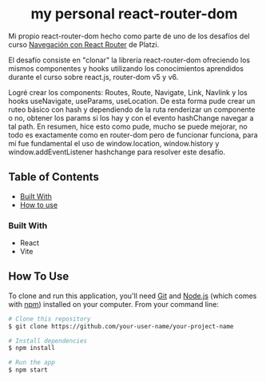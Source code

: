 <h1 align="center">my personal react-router-dom</h1>

<div align="left">
   Mi propio react-router-dom hecho como parte de uno de los desafíos del curso 
   <a href="https://platzi.com/cursos/react-router/">Navegación con React Router</a> de Platzi.

   El desafío consiste en "clonar" la librería react-router-dom ofreciendo los mismos componentes y hooks utilizando los conocimientos aprendidos durante el curso sobre react.js, router-dom v5 y v6.
   
   Logré crear los components: Routes, Route, Navigate, Link, Navlink y los hooks useNavigate, useParams,
   useLocation. De esta forma pude crear un ruteo básico con hash y dependiendo de la ruta renderizar un
   componente o no, obtener los params si los hay y con el evento hashChange navegar a tal path.
   En resumen, hice esto como pude, mucho se puede mejorar, no todo es exactamente como en router-dom pero de funcionar funciona, para mí fue fundamental el uso de window.location, window.history y window.addEventListener hashchange para resolver este desafío.
</div>

<!-- TABLE OF CONTENTS -->

## Table of Contents

- [Built With](#built-with)
- [How to use](#how-to-use)

<!-- OVERVIEW -->

### Built With

<!-- This section should list any major frameworks that you built your project using. Here are a few examples.-->

- React
- Vite

## How To Use

<!-- Example: -->

To clone and run this application, you'll need [Git](https://git-scm.com) and [Node.js](https://nodejs.org/en/download/) (which comes with [npm](http://npmjs.com)) installed on your computer. From your command line:

```bash
# Clone this repository
$ git clone https://github.com/your-user-name/your-project-name

# Install dependencies
$ npm install

# Run the app
$ npm start
```

